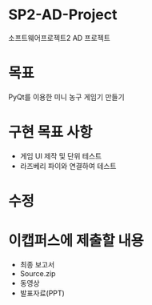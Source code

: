 # SP2-AD-Project
소프트웨어프로젝트2 AD 프로젝트

# 목표
PyQt를 이용한 미니 농구 게임기 만들기

# 구현 목표 사항
 * 게임 UI 제작 및 단위 테스트
 * 라즈베리 파이와 연결하여 테스트

# 수정

# 이캡퍼스에 제출할 내용
 * 최종 보고서
 * Source.zip
 * 동영상
 * 발표자료(PPT)
